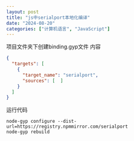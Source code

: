```yaml
---
layout: post
title: "js中serialport本地化编译"
date: "2024-08-20"
categories: ["计算机语言", "JavaScript"]
---
```


项目文件夹下创建binding.gyp文件 内容

```json
{
  "targets": [
    {
      "target_name": "serialport",
      "sources": [  ]
    }
  ]
}
```

运行代码

```
node-gyp configure --dist-url=https://registry.npmmirror.com/serialport
node-gyp rebuild
```
